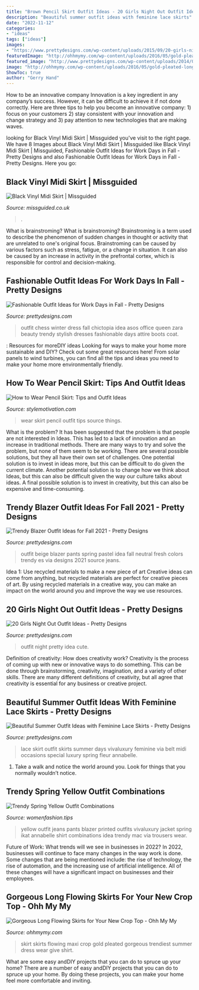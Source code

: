 ```yaml
---
title: "Brown Pencil Skirt Outfit Ideas - 20 Girls Night Out Outfit Ideas"
description: "Beautiful summer outfit ideas with feminine lace skirts"
date: "2022-11-12"
categories:
- "ideas"
tags: ["ideas"]
images:
- "https://www.prettydesigns.com/wp-content/uploads/2015/09/20-girls-night-out-outfit-ideas13.jpg"
featuredImage: "http://ohhmymy.com/wp-content/uploads/2016/05/gold-pleated-long-skirt.jpg"
featured_image: "http://www.prettydesigns.com/wp-content/uploads/2014/07/Black-Lace-Skirt-for-Work-Days.jpg"
image: "http://ohhmymy.com/wp-content/uploads/2016/05/gold-pleated-long-skirt.jpg"
ShowToc: true
author: "Gerry Hand"
---
```



How to be an innovative company
Innovation is a key ingredient in any company’s success. However, it can be difficult to achieve it if not done correctly. Here are three tips to help you become an innovative company: 1) focus on your customers 2) stay consistent with your innovation and change strategy and 3) pay attention to new technologies that are making waves.

	

		
looking for Black Vinyl Midi Skirt | Missguided you've visit to the right page. We have 8 Images about Black Vinyl Midi Skirt | Missguided like Black Vinyl Midi Skirt | Missguided, Fashionable Outfit Ideas for Work Days in Fall - Pretty Designs and also Fashionable Outfit Ideas for Work Days in Fall - Pretty Designs. Here you go:
		
    
## Black Vinyl Midi Skirt | Missguided

<img loading=lazy src="https://media.missguided.com/i/missguided/S2103692_02?fmt=jpeg&amp;fmt.jpeg.interlaced=true&amp;$product-page__main--3x$" onerror="this.onerror=null;this.src='https://tse1.mm.bing.net/th?id=OIP.0eN5ZyS29eip8zQ_mCZkSQHaKu&amp;pid=15.1';" alt="Black Vinyl Midi Skirt | Missguided">

_Source: missguided.co.uk_

>. 

	

What is brainstroming?
What is brainstroming? Brainstroming is a term used to describe the phenomenon of sudden changes in thought or activity that are unrelated to one's original focus. Brainstroming can be caused by various factors such as stress, fatigue, or a change in situation. It can also be caused by an increase in activity in the prefrontal cortex, which is responsible for control and decision-making.

    
## Fashionable Outfit Ideas For Work Days In Fall - Pretty Designs

<img loading=lazy src="https://www.prettydesigns.com/wp-content/uploads/2014/07/Stylish-Trendy-Outfit-Idea.jpg" onerror="this.onerror=null;this.src='https://tse2.mm.bing.net/th?id=OIP.CKtQOF4bfdWuYauX794bwgHaK3&amp;pid=15.1';" alt="Fashionable Outfit Ideas for Work Days in Fall - Pretty Designs">

_Source: prettydesigns.com_

>outfit chess winter dress fall chictopia idea asos office queen zara beauty trendy stylish dresses fashionable days attire boots coat. 

	

: Resources for moreDIY ideas
Looking for ways to make your home more sustainable and DIY? Check out some great resources here! From solar panels to wind turbines, you can find all the tips and ideas you need to make your home more environmentally friendly.

    
## How To Wear Pencil Skirt: Tips And Outfit Ideas

<img loading=lazy src="https://www.stylemotivation.com/wp-content/uploads/2014/01/How-to-Wear-Pencil-Skirt-Tips-and-Outfit-Ideas-4.jpg" onerror="this.onerror=null;this.src='https://tse1.mm.bing.net/th?id=OIP.njGY9bxMbJ7nPAh_0AHDKQHaLY&amp;pid=15.1';" alt="How to Wear Pencil Skirt: Tips and Outfit Ideas">

_Source: stylemotivation.com_

>wear skirt pencil outfit tips source things. 

	

What is the problem?
It has been suggested that the problem is that people are not interested in Ideas. This has led to a lack of innovation and an increase in traditional methods. There are many ways to try and solve the problem, but none of them seem to be working. There are several possible solutions, but they all have their own set of challenges. One potential solution is to invest in ideas more, but this can be difficult to do given the current climate. Another potential solution is to change how we think about Ideas, but this can also be difficult given the way our culture talks about ideas. A final possible solution is to invest in creativity, but this can also be expensive and time-consuming.

    
## Trendy Blazer Outfit Ideas For Fall 2021 - Pretty Designs

<img loading=lazy src="https://www.prettydesigns.com/wp-content/uploads/2014/09/Neutral-Beige-Outfit-Idea-with-Black-Pants.jpg" onerror="this.onerror=null;this.src='https://tse1.mm.bing.net/th?id=OIP.W_dfdIaIrYWCDRRMclhxawHaK2&amp;pid=15.1';" alt="Trendy Blazer Outfit Ideas for Fall 2021 - Pretty Designs">

_Source: prettydesigns.com_

>outfit beige blazer pants spring pastel idea fall neutral fresh colors trendy es via designs 2021 source jeans. 

	

Idea 1: Use recycled materials to make a new piece of art
Creative ideas can come from anything, but recycled materials are perfect for creative pieces of art. By using recycled materials in a creative way, you can make an impact on the world around you and improve the way we use resources.

    
## 20 Girls Night Out Outfit Ideas - Pretty Designs

<img loading=lazy src="https://www.prettydesigns.com/wp-content/uploads/2015/09/20-girls-night-out-outfit-ideas13.jpg" onerror="this.onerror=null;this.src='https://tse1.mm.bing.net/th?id=OIP.rC3VmS2Bjcmu6NIu55275QHaLH&amp;pid=15.1';" alt="20 Girls Night Out Outfit Ideas - Pretty Designs">

_Source: prettydesigns.com_

>outfit night pretty idea cute. 

	

Definition of creativity: How does creativity work?
Creativity is the process of coming up with new or innovative ways to do something. This can be done through brainstorming, creativity, imagination, and a variety of other skills. There are many different definitions of creativity, but all agree that creativity is essential for any business or creative project.

    
## Beautiful Summer Outfit Ideas With Feminine Lace Skirts - Pretty Designs

<img loading=lazy src="http://www.prettydesigns.com/wp-content/uploads/2014/07/Black-Lace-Skirt-for-Work-Days.jpg" onerror="this.onerror=null;this.src='https://tse3.mm.bing.net/th?id=OIP.SnJEKssAB4X8cHmKPaqjogHaLG&amp;pid=15.1';" alt="Beautiful Summer Outfit Ideas with Feminine Lace Skirts - Pretty Designs">

_Source: prettydesigns.com_

>lace skirt outfit skirts summer days vivaluxury feminine via belt midi occasions special luxury spring fleur annabelle. 

	

1. Take a walk and notice the world around you. Look for things that you normally wouldn’t notice.

    
## Trendy Spring Yellow Outfit Combinations

<img loading=lazy src="http://www.womenfashion.tips/wp-content/uploads/2015/03/theory_jacket_vivaluxury_fashion-blogger-3-683x1024.jpg" onerror="this.onerror=null;this.src='https://tse2.mm.bing.net/th?id=OIP.E4vrtcHyvDTeIv1bOm5q4QHaLG&amp;pid=15.1';" alt="Trendy Spring Yellow Outfit Combinations">

_Source: womenfashion.tips_

>yellow outfit jeans pants blazer printed outfits vivaluxury jacket spring ikat annabelle shirt combinations idea trendy mac via trousers wear. 

	

Future of Work: What trends will we see in businesses in 2022?
In 2022, businesses will continue to face many changes in the way work is done. Some changes that are being mentioned include: the rise of technology, the rise of automation, and the increasing use of artificial intelligence. All of these changes will have a significant impact on businesses and their employees.

    
## Gorgeous Long Flowing Skirts For Your New Crop Top - Ohh My My

<img loading=lazy src="http://ohhmymy.com/wp-content/uploads/2016/05/gold-pleated-long-skirt.jpg" onerror="this.onerror=null;this.src='https://tse2.mm.bing.net/th?id=OIP.rCmTREUSyzrrOTydPbD1NAHaKS&amp;pid=15.1';" alt="Gorgeous Long Flowing Skirts for Your New Crop Top - Ohh My My">

_Source: ohhmymy.com_

>skirt skirts flowing maxi crop gold pleated gorgeous trendiest summer dress wear give shirt. 

	

What are some easy andDIY projects that you can do to spruce up your home?
There are a number of easy andDIY projects that you can do to spruce up your home. By doing these projects, you can make your home feel more comfortable and inviting.

